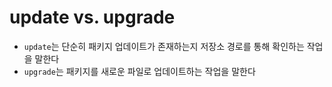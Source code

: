 # update vs. upgrade 

- `update`는 단순히 패키지 업데이트가 존재하는지 저장소 경로를 통해 확인하는 작업을 말한다
- `upgrade`는 패키지를 새로운 파일로 업데이트하는 작업을 말한다